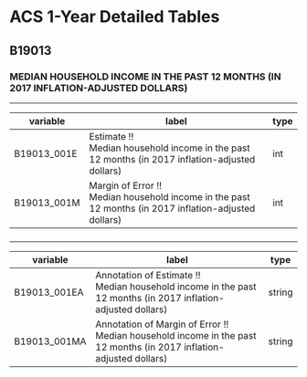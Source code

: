 # ACS 1-Year Detailed Tables

## B19013

### MEDIAN HOUSEHOLD INCOME IN THE PAST 12 MONTHS (IN 2017 INFLATION-ADJUSTED DOLLARS)

___

| variable | label | type |
| ----- | ----- | ----- |
| B19013_001E | Estimate !!<br>Median household income in the past 12 months (in 2017 inflation-adjusted dollars) | int |
| B19013_001M | Margin of Error !!<br>Median household income in the past 12 months (in 2017 inflation-adjusted dollars) | int |
### 

___

| variable | label | type |
| ----- | ----- | ----- |
| B19013_001EA | Annotation of Estimate !!<br>Median household income in the past 12 months (in 2017 inflation-adjusted dollars) | string |
| B19013_001MA | Annotation of Margin of Error !!<br>Median household income in the past 12 months (in 2017 inflation-adjusted dollars) | string |


